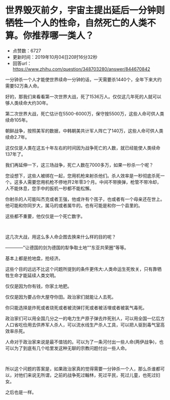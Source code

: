 # 世界毁灭前夕，宇宙主提出延后一分钟则牺牲一个人的性命，自然死亡的人类不算。你推荐哪一类人？
- 点赞数：6727
- 更新时间：2019年10月04日20时16分32秒
- 回答url：https://www.zhihu.com/question/348703280/answer/844670842
<body>
 <p data-pid="ibYh9ABs">一分钟杀一个人才能使世界续命一分钟的话，一天需要杀1440个，全年下来大约需要52万条人命。</p>
 <p data-pid="APNU9Ngw">好的，那我们来看看第一次世界大战，死了1536万人。仅仅这几年死的人就可以够人类续命大约30年。</p>
 <p data-pid="tL0qWp8L">第二次世界大战，死亡估计在5500-6000万，保守按5500万，这些人命可供人类续命105年。</p>
 <p data-pid="JE8qb-hL">朝鲜战争，按照美军的数据，中韩朝美共计军人阵亡了140万，这些人命可供人类续命2.7年。</p>
 <p data-pid="rBAWh-Za">这仅仅是人类在这五十年左右的时间因为战争死亡的人数，就已经能使人类续命137年了。</p>
 <p data-pid="Ik9ZiPYx">我们再延伸一下，这三场战争，死亡人数在7000多万，如果一秒杀一个呢？</p>
 <p data-pid="URltc7Ed">您设想下，这些人被绑在一起，您用机枪来射杀他们。杀人效率是一秒彻底杀死一个。这多人需要您用机枪不停地开2年零3个月。中间不带换弹，枪管不带冷却，人不能休息，您手中的扳机一秒都不能松懈。</p>
 <p data-pid="4SQGaZpG">你射杀的人可能叫杰克或者王强，他或许有个孩子，也或者有一个母亲还在世上。他可能和你同岁大，属马的或者属牛的。也有可能是和你一个县里的。</p>
 <p data-pid="O47f9K4Q">这些都不重要，他仅仅是一个死亡数字。</p>
 <p class="ztext-empty-paragraph"><br></p>
 <p data-pid="3elJoE08">这几次大战，用这么多人命企图去换来什么样的目的呢？</p>
 <p data-pid="mf5ZknTT">————"让德国的剑为德国的犁争取土地""东亚共荣圈"等等。</p>
 <p data-pid="bOyLtz57">基本上都是抢地盘，抢经济。</p>
 <p data-pid="DkRRZwy-">这些个目的远远不比这个问题所提到的条件更伟大:人类命运生死攸关，只有靠牺牲生命才能延续人类文明。</p>
 <p data-pid="qpC0hejo">仅仅是因为你有钱，你家土地肥。</p>
 <p data-pid="AELF3snS">仅仅是因为要占你大屋夺你田。政治家们就能让人去死。</p>
 <p data-pid="CqPaJya3">你只能选择是炸死或者烧死或者被流弹打死或者被活埋或者被氯气毒死。</p>
 <p data-pid="Gq8jMnFe">政治家们可以用全国几分之一的电力生产原子弹去炸死别人，可以用全国一亿后方人口省吃俭用去供养军人杀人，可以流水线生产杀人工具，可以把人驱到毒气室高效率杀死。</p>
 <p data-pid="8kyRiQLn">人命对于政治家来说是最不值钱的。可以为了一条河付出一些人命(两伊战争)，也可以为了到底有几个哈里发这种无聊的宗教问题付出一些人命。</p>
 <p class="ztext-empty-paragraph"><br></p>
 <p data-pid="zn8tT96H">所以这个问题的答案是，如果政治家真的觉得需要一分钟杀一个人，那么杀谁都可以，对他们来说无所谓，之前的战争死过翰林，死过平民，死过儿童，也死过妇女。</p>
 <p data-pid="_8fsbumb">之后也是一样。</p>
</body>